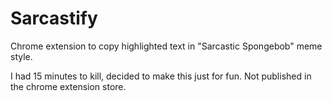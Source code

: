 # Sarcastify
Chrome extension to copy highlighted text in "Sarcastic Spongebob" meme style.

I had 15 minutes to kill, decided to make this just for fun. Not published in the chrome extension store.
